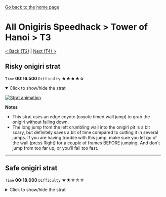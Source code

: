[Go back to the home page](https://github.com/Doublevil/scbspeedrun)

# All Onigiris Speedhack > Tower of Hanoi > T3

[< Back (T2)](https://github.com/Doublevil/scbspeedrun/blob/main/levels/arb_sh/T/T2.md) | [Next (T4) >](https://github.com/Doublevil/scbspeedrun/blob/main/levels/arb_sh/T/T4.md)

## Risky onigiri strat

`Time` **00:16.500** `Difficulty` ★★★★☆
<details open>
  <summary>Click to show/hide the strat</summary>

  [![Strat animation](https://github.com/Doublevil/scbspeedrun/blob/main/media/levels/T/T3_EdgeCoyoteOnigiri.webp)](https://github.com/Doublevil/scbspeedrun/blob/main/media/levels/T/T3_EdgeCoyoteOnigiri.mp4?raw=true)

  **Notes**
  - This strat uses an edge coyote (coyote timed wall jump) to grab the onigiri without falling down.
  - The long jump from the left crumbling wall into the onigiri pit is a bit scary, but definitely saves a bit of time compared to cutting it in several jumps. If you are having trouble with this jump, make sure you let go of the wall (press Right) for a couple of frames BEFORE jumping. And don't jump from too far up, or you'll fall too fast.
</details>

---
## Safe onigiri strat

`Time` **00:18.000** `Difficulty` ★★☆☆☆
<details>
  <summary>Click to show/hide the strat</summary>

  [![Strat animation](https://github.com/Doublevil/scbspeedrun/blob/main/media/levels/T/T3_Onigiri.webp)](https://github.com/Doublevil/scbspeedrun/blob/main/media/levels/T/T3_Onigiri.mp4?raw=true)

  **Notes**
  - The long jump from the left crumbling wall into the onigiri pit is a bit scary, but definitely saves a bit of time compared to cutting it in several jumps. If you are having trouble with this jump, make sure you let go of the wall (press Right) for a couple of frames BEFORE jumping. And don't jump from too far up, or you'll fall too fast.
</details>
